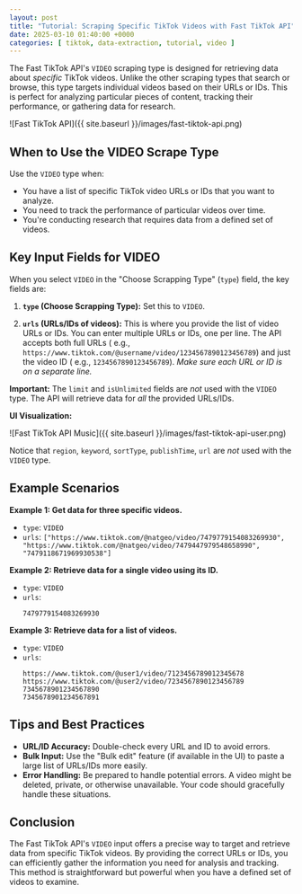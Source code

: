 ```yaml
---
layout: post
title: "Tutorial: Scraping Specific TikTok Videos with Fast TikTok API"
date: 2025-03-10 01:40:00 +0000
categories: [ tiktok, data-extraction, tutorial, video ]
---
```


The Fast TikTok API's `VIDEO` scraping type is designed for retrieving data about *specific* TikTok videos. Unlike the
other scraping types that search or browse, this type targets individual videos based on their URLs or IDs. This is
perfect for analyzing particular pieces of content, tracking their performance, or gathering data for research.

![Fast TikTok API]({{ site.baseurl }}/images/fast-tiktok-api.png)

## When to Use the VIDEO Scrape Type

Use the `VIDEO` type when:

* You have a list of specific TikTok video URLs or IDs that you want to analyze.
* You need to track the performance of particular videos over time.
* You're conducting research that requires data from a defined set of videos.

## Key Input Fields for VIDEO

When you select `VIDEO` in the "Choose Scrapping Type" (`type`) field, the key fields are:

1. **`type` (Choose Scrapping Type):** Set this to `VIDEO`.

2. **`urls` (URLs/IDs of videos):** This is where you provide the list of video URLs or IDs. You can enter multiple URLs
   or IDs, one per line. The API accepts both full URLs (
   e.g., `https://www.tiktok.com/@username/video/1234567890123456789`) and just the video ID (
   e.g., `1234567890123456789`).  *Make sure each URL or ID is on a separate line.*

**Important:**  The `limit` and `isUnlimited` fields are *not* used with the `VIDEO` type. The API will retrieve data
for *all* the provided URLs/IDs.

**UI Visualization:**

![Fast TikTok API Music]({{ site.baseurl }}/images/fast-tiktok-api-user.png)

Notice that `region`, `keyword`, `sortType`, `publishTime`, `url` are *not* used with the `VIDEO` type.

## Example Scenarios

**Example 1: Get data for three specific videos.**

* `type`: `VIDEO`
* `urls`:
 `["https://www.tiktok.com/@natgeo/video/7479779154083269930", "https://www.tiktok.com/@natgeo/video/7479447979548658990", "7479118671969930538"]`

**Example 2:  Retrieve data for a single video using its ID.**

* `type`: `VIDEO`
* `urls`:
  ```
  7479779154083269930
  ```

**Example 3:  Retrieve data for a list of videos.**

* `type`: `VIDEO`
* `urls`:
  ```
  https://www.tiktok.com/@user1/video/7123456789012345678
  https://www.tiktok.com/@user2/video/7234567890123456789
  7345678901234567890
  7345678901234567891
  ```

## Tips and Best Practices

* **URL/ID Accuracy:** Double-check every URL and ID to avoid errors.
* **Bulk Input:** Use the "Bulk edit" feature (if available in the UI) to paste a large list of URLs/IDs more easily.
* **Error Handling:** Be prepared to handle potential errors. A video might be deleted, private, or otherwise
  unavailable. Your code should gracefully handle these situations.

## Conclusion

The Fast TikTok API's `VIDEO` input offers a precise way to target and retrieve data from specific TikTok videos. By
providing the correct URLs or IDs, you can efficiently gather the information you need for analysis and tracking. This
method is straightforward but powerful when you have a defined set of videos to examine.
